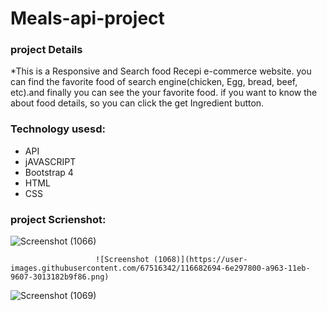 # Meals-api-project
### project Details

*This is a Responsive and Search food Recepi e-commerce website. you can find the favorite food of search engine(chicken, Egg, bread, beef, etc).and finally you can see the your favorite food. if you want to know the about food details, so you can click the get Ingredient button.

### Technology usesd:
- API
- jAVASCRIPT
- Bootstrap 4
- HTML
- CSS

### project Scrienshot:

![Screenshot (1066)](https://user-images.githubusercontent.com/67516342/116682674-6669d380-a963-11eb-8666-32390f501c71.png)

                       ![Screenshot (1068)](https://user-images.githubusercontent.com/67516342/116682694-6e297800-a963-11eb-9607-3013182b9f86.png)

![Screenshot (1069)](https://user-images.githubusercontent.com/67516342/116682711-75508600-a963-11eb-9b8f-c13b20f8e993.png)
